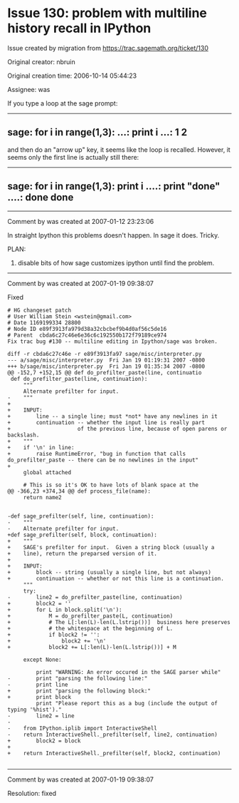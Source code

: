 # Issue 130: problem with multiline history recall in IPython

Issue created by migration from https://trac.sagemath.org/ticket/130

Original creator: nbruin

Original creation time: 2006-10-14 05:44:23

Assignee: was

If you type a loop at the sage prompt:

----------------------------------
sage: for i in range(1,3):
   ...:     print i
   ...:
1
2
----------------------------------

and then do an "arrow up" key, it seems like the loop is recalled. However, it seems only the first line is actually still there:

-----------------------------------------
sage: for i in range(1,3):
    print i
   ....:     print "done"
   ....:
done
done
-----------------------------------------


---

Comment by was created at 2007-01-12 23:23:06

In straight Ipython this problems doesn't happen.  In sage it does.  Tricky.  

PLAN:
   1. disable bits of how sage customizes ipython until find the problem.


---

Comment by was created at 2007-01-19 09:38:07

Fixed

```
# HG changeset patch
# User William Stein <wstein@gmail.com>
# Date 1169199334 28800
# Node ID e89f3913fa979d38a32cbcbef9b4d0af56c5de16
# Parent  cbda6c27c46e6e36c6c192550b172f79189ce974
Fix trac bug #130 -- multiline editing in Ipython/sage was broken.

diff -r cbda6c27c46e -r e89f3913fa97 sage/misc/interpreter.py
--- a/sage/misc/interpreter.py  Fri Jan 19 01:19:31 2007 -0800
+++ b/sage/misc/interpreter.py  Fri Jan 19 01:35:34 2007 -0800
@@ -152,7 +152,15 @@ def do_prefilter_paste(line, continuatio
 def do_prefilter_paste(line, continuation):
     """
     Alternate prefilter for input.
-    """
+
+    INPUT:
+        line -- a single line; must *not* have any newlines in it
+        continuation -- whether the input line is really part
+                     of the previous line, because of open parens or backslash.
+    """
+    if '\n' in line:
+        raise RuntimeError, "bug in function that calls do_prefilter_paste -- there can be no newlines in the input"
+    
     global attached
 
     # This is so it's OK to have lots of blank space at the
@@ -366,23 +374,34 @@ def process_file(name):
     return name2
     
 
-def sage_prefilter(self, line, continuation):
-    """
-    Alternate prefilter for input.
+def sage_prefilter(self, block, continuation):
+    """
+    SAGE's prefilter for input.  Given a string block (usually a
+    line), return the preparsed version of it.  
+
+    INPUT:
+        block -- string (usually a single line, but not always)
+        continuation -- whether or not this line is a continuation.
     """
     try:
-        line2 = do_prefilter_paste(line, continuation)
+        block2 = ''
+        for L in block.split('\n'):
+            M = do_prefilter_paste(L, continuation)
+            # The L[:len(L)-len(L.lstrip())]  business here preserves
+            # the whitespace at the beginning of L.
+            if block2 != '':
+                block2 += '\n'
+            block2 += L[:len(L)-len(L.lstrip())] + M 
 
     except None:
         
         print "WARNING: An error occured in the SAGE parser while"
-        print "parsing the following line:"
-        print line
+        print "parsing the following block:"
+        print block
         print "Please report this as a bug (include the output of typing '%hist')."
-        line2 = line
-        
-    from IPython.iplib import InteractiveShell
-    return InteractiveShell._prefilter(self, line2, continuation)
+        block2 = block
+        
+    return InteractiveShell._prefilter(self, block2, continuation)
 
```



---

Comment by was created at 2007-01-19 09:38:07

Resolution: fixed
